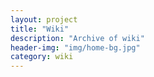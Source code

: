 ```yaml
---
layout: project
title: "Wiki"
description: "Archive of wiki"
header-img: "img/home-bg.jpg"
category: wiki
---
```

